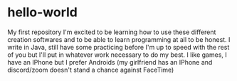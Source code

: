 # hello-world
My first repository
I'm excited to be learning how to use these different creation softwares and to be able to learn programming at all to be honest.
I write in Java, still have some practicing before I'm up to speed with the rest of you but I'll put in whatever work necessary to do my best.
I like games, I have an IPhone but I prefer Androids (my girlfriend has an IPhone and discord/zoom doesn't stand a chance against FaceTime)
